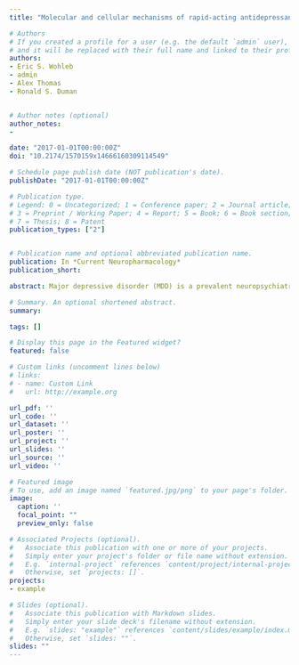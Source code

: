 ```yaml
---
title: "Molecular and cellular mechanisms of rapid-acting antidepressants ketamine and scopolamine"

# Authors
# If you created a profile for a user (e.g. the default `admin` user), write the username (folder name) here
# and it will be replaced with their full name and linked to their profile.
authors:
- Eric S. Wohleb
- admin
- Alex Thomas
- Ronald S. Duman


# Author notes (optional)
author_notes:
-

date: "2017-01-01T00:00:00Z"
doi: "10.2174/1570159x14666160309114549"

# Schedule page publish date (NOT publication's date).
publishDate: "2017-01-01T00:00:00Z"

# Publication type.
# Legend: 0 = Uncategorized; 1 = Conference paper; 2 = Journal article;
# 3 = Preprint / Working Paper; 4 = Report; 5 = Book; 6 = Book section;
# 7 = Thesis; 8 = Patent
publication_types: ["2"]


# Publication name and optional abbreviated publication name.
publication: In *Current Neuropharmacology*
publication_short:

abstract: Major depressive disorder (MDD) is a prevalent neuropsychiatric disease that causes profound social and economic burdens. The impact of MDD is compounded by the limited therapeutic efficacy and delay of weeks to months of currently available medications. These issues highlight the need for more efficacious and faster-acting treatments to alleviate the burdens of MDD. Recent breakthroughs demonstrate that certain drugs, including ketamine and scopolamine, produce rapid and long-lasting antidepressant effects in MDD patients. Moreover, preclinical work has shown that the antidepressant actions of ketamine and scopolamine in rodent models are caused by an increase of extracellular glutamate, elevated BDNF, activation of the mammalian target of rapamycin complex 1 (mTORC1) cascade, and increased number and function of spine synapses in the prefrontal cortex (PFC). Here we review studies showing that both ketamine and scopolamine elicit rapid antidepressant effects through converging molecular and cellular mechanisms in the PFC. In addition, we discuss evidence that selective antagonists of NMDA and muscarinic acetylcholine (mACh) receptor subtypes (i.e., NR2B and M1-AChR) in the PFC produce comparable antidepressant responses. Furthermore, we discuss evidence that ketamine and scopolamine antagonize inhibitory interneurons in the PFC leading to disinhibition of pyramidal neurons and increased extracellular glutamate that promotes the rapid antidepressant responses to these agents. Collectively, these studies indicate that specific NMDA and mACh receptor subtypes on GABAergic interneurons are promising targets for novel rapid-acting antidepressant therapies.

# Summary. An optional shortened abstract.
summary:

tags: []

# Display this page in the Featured widget?
featured: false

# Custom links (uncomment lines below)
# links:
# - name: Custom Link
#   url: http://example.org

url_pdf: ''
url_code: ''
url_dataset: ''
url_poster: ''
url_project: ''
url_slides: ''
url_source: ''
url_video: ''

# Featured image
# To use, add an image named `featured.jpg/png` to your page's folder.
image:
  caption: ''
  focal_point: ""
  preview_only: false

# Associated Projects (optional).
#   Associate this publication with one or more of your projects.
#   Simply enter your project's folder or file name without extension.
#   E.g. `internal-project` references `content/project/internal-project/index.md`.
#   Otherwise, set `projects: []`.
projects:
- example

# Slides (optional).
#   Associate this publication with Markdown slides.
#   Simply enter your slide deck's filename without extension.
#   E.g. `slides: "example"` references `content/slides/example/index.md`.
#   Otherwise, set `slides: ""`.
slides: ""
---
```

